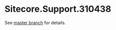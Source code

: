 # Sitecore.Support.310438

See [master branch](https://github.com/sitecoresupport/Sitecore.Support.310438) for details.